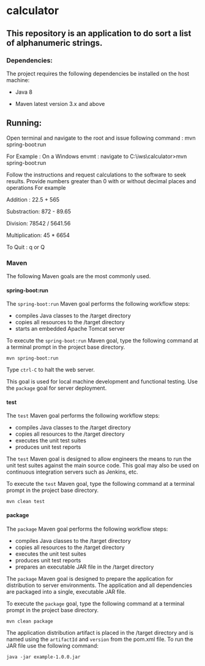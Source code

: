 # calculator
## This repository is an application to do sort a list of alphanumeric strings.



### Dependencies:

The project requires the following dependencies be installed on the host machine:
* Java 8

* Maven latest version 3.x and above

## Running:

Open terminal and navigate to the root and issue following command : mvn spring-boot:run

For Example :
On a Windows envmt : navigate to C:\iws\calculator>mvn spring-boot:run

Follow the instructions and request calculations to the software to seek results.
Provide numbers greater than 0 with or without decimal places and operations
 For  example

 Addition : 22.5 + 565

 Substraction: 872 - 89.65

 Division: 78542 / 5641.56

 Multiplication: 45 * 6654

 To Quit : q or Q


### Maven

The following Maven goals are the most commonly used.

#### spring-boot:run

The `spring-boot:run` Maven goal performs the following workflow steps:

* compiles Java classes to the /target directory
* copies all resources to the /target directory
* starts an embedded Apache Tomcat server

To execute the `spring-boot:run` Maven goal, type the following command at a terminal prompt in the project base directory.

```
mvn spring-boot:run
```

Type `ctrl-C` to halt the web server.

This goal is used for local machine development and functional testing.  Use the `package` goal for server deployment.

#### test

The `test` Maven goal performs the following workflow steps:

* compiles Java classes to the /target directory
* copies all resources to the /target directory
* executes the unit test suites
* produces unit test reports

The `test` Maven goal is designed to allow engineers the means to run the unit test suites against the main source code.  This goal may also be used on continuous integration servers such as Jenkins, etc.

To execute the `test` Maven goal, type the following command at a terminal prompt in the project base directory.

```
mvn clean test
```

#### package

The `package` Maven goal performs the following workflow steps:

* compiles Java classes to the /target directory
* copies all resources to the /target directory
* executes the unit test suites
* produces unit test reports
* prepares an executable JAR file in the /target directory

The `package` Maven goal is designed to prepare the application for distribution to server environments.  The application and all dependencies are packaged into a single, executable JAR file.

To execute the `package` goal, type the following command at a terminal prompt in the project base directory.

```
mvn clean package
```

The application distribution artifact is placed in the /target directory and is named using the `artifactId` and `version` from the pom.xml file.  To run the JAR file use the following command:

```
java -jar example-1.0.0.jar
```